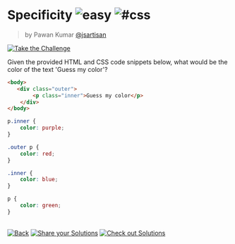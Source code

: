 <!--info-header-start--><h1>Specificity <img src="https://img.shields.io/badge/-easy-7aad0c" alt="easy"/> <img src="https://img.shields.io/badge/-%23css-999" alt="#css"/></h1><blockquote><p>by Pawan Kumar <a href="https://github.com/jsartisan" target="_blank">@jsartisan</a></p></blockquote><p><a href="https://frontend-challenges.com/challenges/00045-easy-specificity" target="_blank"><img src="https://img.shields.io/badge/-Take%20the%20Challenge-0d99ff?logo=javascript&logoColor=white" alt="Take the Challenge"/></a> </p><!--info-header-end-->

Given the provided HTML and CSS code snippets below, what would be the color of the text 'Guess my color'?

```html
<body>
   <div class="outer">
        <p class="inner">Guess my color</p>
    </div>
</body>
```

```css
p.inner {
    color: purple;
}

.outer p {
    color: red;
}

.inner {
    color: blue;
}

p {
    color: green;
}
```


<!--info-footer-start--><br><a href="../../README.md" target="_blank"><img src="https://img.shields.io/badge/-Back-grey" alt="Back"/></a> <a href="https://github.com/jsartisan/frontend-challenges/issues/new?template=answer.md&labels=answer,45,quiz&title=45%20-%20Specificity%20-%20undefined" target="_blank"><img src="https://img.shields.io/badge/-Share%20your%20Solutions-teal" alt="Share your Solutions"/></a> <a href="https://github.com/jsartisan/frontend-challenges/issues?q=label%3A45+label%3Aanswer+sort%3Areactions-%2B1-desc" target="_blank"><img src="https://img.shields.io/badge/-Check%20out%20Solutions-de5a77?logo=awesome-lists&logoColor=white" alt="Check out Solutions"/></a> <!--info-footer-end-->